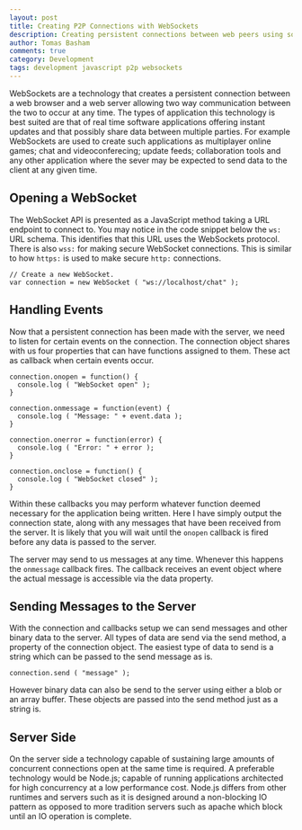 ```yaml
---
layout: post
title: Creating P2P Connections with WebSockets
description: Creating persistent connections between web peers using sockets.
author: Tomas Basham
comments: true
category: Development
tags: development javascript p2p websockets
---
```

WebSockets are a technology that creates a persistent connection between a web browser and a web server allowing two way communication between the two to occur at any time. The types of application this technology is best suited are that of real time software applications offering instant updates and that possibly share data between multiple parties. For example WebSockets are used to create such applications as multiplayer online games; chat and videoconferecing; update feeds; collaboration tools and any other application where the sever may be expected to send data to the client at any given time.

## Opening a WebSocket

The WebSocket API is presented as a JavaScript method taking a URL endpoint to connect to. You may notice in the code snippet below the `ws:` URL schema. This identifies that this URL uses the WebSockets protocol. There is also `wss:` for making secure WebSocket connections. This is similar to how `https:` is used to make secure `http:` connections.

    // Create a new WebSocket.
    var connection = new WebSocket ( "ws://localhost/chat" );

## Handling Events

Now that a persistent connection has been made with the server, we need to listen for certain events on the connection. The connection object shares with us four properties that can have functions assigned to them. These act as callback when certain events occur.

    connection.onopen = function() {
      console.log ( "WebSocket open" );
    }

    connection.onmessage = function(event) {
      console.log ( "Message: " + event.data );
    }

    connection.onerror = function(error) {
      console.log ( "Error: " + error );
    }

    connection.onclose = function() {
      console.log ( "WebSocket closed" );
    }

Within these callbacks you may perform whatever function deemed necessary for the application being written. Here I have simply output the connection state, along with any messages that have been received from the server. It is likely that you will wait until the `onopen` callback is fired before any data is passed to the server.

The server may send to us messages at any time. Whenever this happens the `onmessage` callback fires. The callback receives an event object where the actual message is accessible via the data property.

## Sending Messages to the Server

With the connection and callbacks setup we can send messages and other binary data to the server. All types of data are send via the send method, a property of the connection object. The easiest type of data to send is a string which can be passed to the send message as is.

    connection.send ( "message" );

However binary data can also be send to the server using either a blob or an array buffer. These objects are passed into the send method just as a string is.

## Server Side

On the server side a technology capable of sustaining large amounts of concurrent connections open at the same time is required. A preferable technology would be Node.js; capable of running applications architected for high concurrency at a low performance cost. Node.js differs from other runtimes and servers such as it is designed around a non-blocking IO pattern as opposed to more tradition servers such as apache which block until an IO operation is complete.
